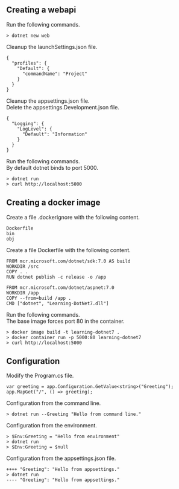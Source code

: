 Creating a webapi
-----------------
Run the following commands.

    > dotnet new web

Cleanup the launchSettings.json file.

    {
      "profiles": {
        "Default": {
          "commandName": "Project"
        }
      }
    }

Cleanup the appsettings.json file.  
Delete the appsettings.Development.json file.

    {
      "Logging": {
        "LogLevel": {
          "Default": "Information"
        }
      }
    }

Run the following commands.  
By default dotnet binds to port 5000.

    > dotnet run
    > curl http://localhost:5000

Creating a docker image
-----------------------
Create a file .dockerignore with the following content.

    Dockerfile
    bin
    obj

Create a file Dockerfile with the following content.  

    FROM mcr.microsoft.com/dotnet/sdk:7.0 AS build
    WORKDIR /src
    COPY . .
    RUN dotnet publish -c release -o /app

    FROM mcr.microsoft.com/dotnet/aspnet:7.0
    WORKDIR /app
    COPY --from=build /app .
    CMD ["dotnet", "Learning-DotNet7.dll"]

Run the following commands.  
The base image forces port 80 in the container.

    > docker image build -t learning-dotnet7 .
    > docker container run -p 5000:80 learning-dotnet7
    > curl http://localhost:5000

Configuration
-------------
Modify the Program.cs file.

    var greeting = app.Configuration.GetValue<string>("Greeting");
    app.MapGet("/", () => greeting);

Configuration from the command line.

    > dotnet run --Greeting "Hello from command line."

Configuration from the environment.

    > $Env:Greeting = "Hello from environment"
    > dotnet run
    > $Env:Greeting = $null

Configuration from the appsettings.json file.

    ++++ "Greeting": "Hello from appsettings."
    > dotnet run
    ---- "Greeting": "Hello from appsettings."
